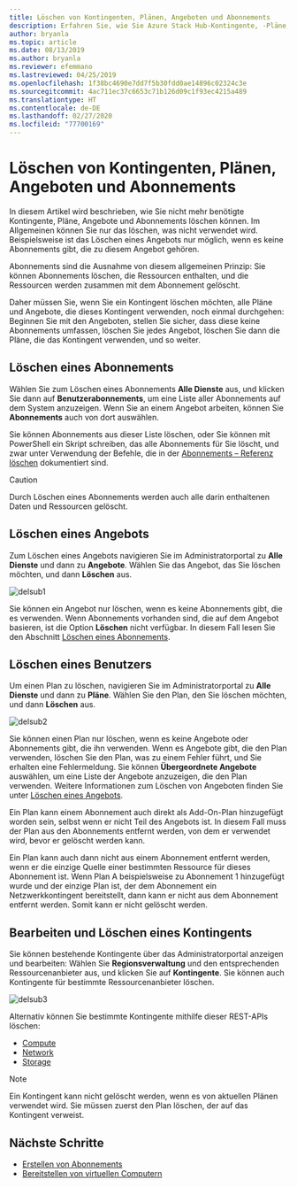 ```yaml
---
title: Löschen von Kontingenten, Plänen, Angeboten und Abonnements
description: Erfahren Sie, wie Sie Azure Stack Hub-Kontingente, -Pläne, -Angebote und -Abonnements löschen.
author: bryanla
ms.topic: article
ms.date: 08/13/2019
ms.author: bryanla
ms.reviewer: efemmano
ms.lastreviewed: 04/25/2019
ms.openlocfilehash: 1f38bc4690e7dd7f5b30fdd0ae14896c02324c3e
ms.sourcegitcommit: 4ac711ec37c6653c71b126d09c1f93ec4215a489
ms.translationtype: HT
ms.contentlocale: de-DE
ms.lasthandoff: 02/27/2020
ms.locfileid: "77700169"
---
```

# <a name="delete-quotas-plans-offers-and-subscriptions"></a>Löschen von Kontingenten, Plänen, Angeboten und Abonnements

In diesem Artikel wird beschrieben, wie Sie nicht mehr benötigte Kontingente, Pläne, Angebote und Abonnements löschen können. Im Allgemeinen können Sie nur das löschen, was nicht verwendet wird. Beispielsweise ist das Löschen eines Angebots nur möglich, wenn es keine Abonnements gibt, die zu diesem Angebot gehören.

Abonnements sind die Ausnahme von diesem allgemeinen Prinzip: Sie können Abonnements löschen, die Ressourcen enthalten, und die Ressourcen werden zusammen mit dem Abonnement gelöscht.

Daher müssen Sie, wenn Sie ein Kontingent löschen möchten, alle Pläne und Angebote, die dieses Kontingent verwenden, noch einmal durchgehen: Beginnen Sie mit den Angeboten, stellen Sie sicher, dass diese keine Abonnements umfassen, löschen Sie jedes Angebot, löschen Sie dann die Pläne, die das Kontingent verwenden, und so weiter.

## <a name="delete-a-subscription"></a>Löschen eines Abonnements

Wählen Sie zum Löschen eines Abonnements **Alle Dienste** aus, und klicken Sie dann auf **Benutzerabonnements**, um eine Liste aller Abonnements auf dem System anzuzeigen. Wenn Sie an einem Angebot arbeiten, können Sie **Abonnements** auch von dort auswählen.

Sie können Abonnements aus dieser Liste löschen, oder Sie können mit PowerShell ein Skript schreiben, das alle Abonnements für Sie löscht, und zwar unter Verwendung der Befehle, die in der [Abonnements – Referenz löschen](/rest/api/azurestack/subscriptions/delete) dokumentiert sind.

> [!CAUTION]
> Durch Löschen eines Abonnements werden auch alle darin enthaltenen Daten und Ressourcen gelöscht.

## <a name="delete-an-offer"></a>Löschen eines Angebots

Zum Löschen eines Angebots navigieren Sie im Administratorportal zu **Alle Dienste** und dann zu **Angebote**. Wählen Sie das Angebot, das Sie löschen möchten, und dann **Löschen** aus.

![delsub1](media/azure-stack-delete-offer/delsub1.png)

Sie können ein Angebot nur löschen, wenn es keine Abonnements gibt, die es verwenden. Wenn Abonnements vorhanden sind, die auf dem Angebot basieren, ist die Option **Löschen** nicht verfügbar. In diesem Fall lesen Sie den Abschnitt [Löschen eines Abonnements](#delete-a-subscription).

## <a name="delete-a-plan"></a>Löschen eines Benutzers

Um einen Plan zu löschen, navigieren Sie im Administratorportal zu **Alle Dienste** und dann zu **Pläne**. Wählen Sie den Plan, den Sie löschen möchten, und dann **Löschen** aus.

![delsub2](media/azure-stack-delete-offer/delsub2.png)

Sie können einen Plan nur löschen, wenn es keine Angebote oder Abonnements gibt, die ihn verwenden. Wenn es Angebote gibt, die den Plan verwenden, löschen Sie den Plan, was zu einem Fehler führt, und Sie erhalten eine Fehlermeldung. Sie können **Übergeordnete Angebote** auswählen, um eine Liste der Angebote anzuzeigen, die den Plan verwenden. Weitere Informationen zum Löschen von Angeboten finden Sie unter [Löschen eines Angebots](#delete-an-offer).

Ein Plan kann einem Abonnement auch direkt als Add-On-Plan hinzugefügt worden sein, selbst wenn er nicht Teil des Angebots ist. In diesem Fall muss der Plan aus den Abonnements entfernt werden, von dem er verwendet wird, bevor er gelöscht werden kann.

Ein Plan kann auch dann nicht aus einem Abonnement entfernt werden, wenn er die einzige Quelle einer bestimmten Ressource für dieses Abonnement ist. Wenn Plan A beispielsweise zu Abonnement 1 hinzugefügt wurde und der einzige Plan ist, der dem Abonnement ein Netzwerkkontingent bereitstellt, dann kann er nicht aus dem Abonnement entfernt werden. Somit kann er nicht gelöscht werden.

## <a name="edit-and-delete-a-quota"></a>Bearbeiten und Löschen eines Kontingents

Sie können bestehende Kontingente über das Administratorportal anzeigen und bearbeiten: Wählen Sie **Regionsverwaltung** und den entsprechenden Ressourcenanbieter aus, und klicken Sie auf **Kontingente**. Sie können auch Kontingente für bestimmte Ressourcenanbieter löschen.

![delsub3](media/azure-stack-delete-offer/delsub3.png)

Alternativ können Sie bestimmte Kontingente mithilfe dieser REST-APIs löschen:

- [Compute](/rest/api/azurestack/quotas%20(compute)/delete)
- [Network](/rest/api/azurestack/quotas%20(network)/delete)
- [Storage](/rest/api/azurestack/storagequotas/delete)

> [!NOTE]
> Ein Kontingent kann nicht gelöscht werden, wenn es von aktuellen Plänen verwendet wird. Sie müssen zuerst den Plan löschen, der auf das Kontingent verweist.

## <a name="next-steps"></a>Nächste Schritte

- [Erstellen von Abonnements](azure-stack-subscribe-plan-provision-vm.md)
- [Bereitstellen von virtuellen Computern](../user/azure-stack-create-vm-template.md)